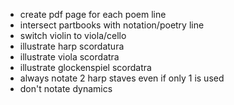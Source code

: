 - create pdf page for each poem line
- intersect partbooks with notation/poetry line
- switch violin to viola/cello
- illustrate harp scordatura
- illustrate viola scordatra
- illustrate glockenspiel scordatra
- always notate 2 harp staves even if only 1 is used
- don't notate dynamics
